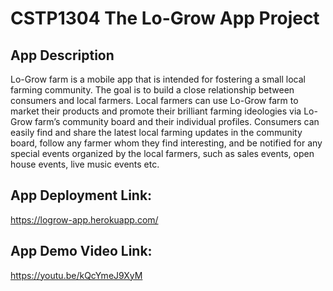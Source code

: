 # CSTP1304 The Lo-Grow App Project

## App Description

Lo-Grow farm is a mobile app that is intended for fostering a small local farming community. The goal is to build a close relationship between consumers and local farmers. Local farmers can use Lo-Grow farm to market their products and promote their brilliant farming ideologies via Lo-Grow farm’s community board and their individual profiles. Consumers can easily find and share the latest local farming updates in the community board, follow any farmer whom they find interesting, and be notified for any special events organized by the local farmers, such as sales events, open house events, live music events etc.

## App Deployment Link: 
https://logrow-app.herokuapp.com/

## App Demo Video Link:
https://youtu.be/kQcYmeJ9XyM
